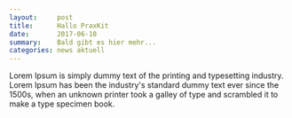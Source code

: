 ```yaml
---
layout:     post
title:      Hallo PraxKit
date:       2017-06-10
summary:    Bald gibt es hier mehr...
categories: news aktuell
---
```

 Lorem Ipsum is simply dummy text of the printing and typesetting industry. Lorem Ipsum has been the industry's standard dummy text ever since the 1500s, when an unknown printer took a galley of type and scrambled it to make a type specimen book. 